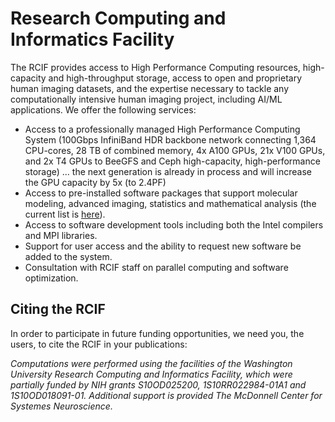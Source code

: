 # Research Computing and Informatics Facility
The RCIF provides access to High Performance Computing resources, high-capacity and high-throughput storage, access to open and proprietary human imaging datasets, and the expertise necessary to tackle any computationally intensive human imaging project, including AI/ML applications. We offer the following services:

*   Access to a professionally managed High Performance Computing System (100Gbps InfiniBand HDR backbone network connecting 1,364 CPU-cores, 28 TB of combined memory, 4x A100 GPUs, 21x V100 GPUs, and 2x T4 GPUs to BeeGFS and Ceph high-capacity, high-performance storage) ... the next generation is already in process and will increase the GPU capacity by 5x (to 2.4PF)
*   Access to pre-installed software packages that support molecular modeling, advanced imaging, statistics and mathematical analysis (the current list is [here](https://sites.wustl.edu/chpc/resources/software/)).
*   Access to software development tools including both the Intel compilers and MPI libraries.
*   Support for user access and the ability to request new software be added to the system.
*   Consultation with RCIF staff on parallel computing and software optimization.

## Citing the RCIF
In order to participate in future funding opportunities, we need you, the users, to cite the RCIF in your publications:

_Computations were performed using the facilities of the Washington University Research Computing and Informatics Facility, which were partially funded by NIH grants S10OD025200, 1S10RR022984-01A1 and 1S10OD018091-01. Additional support is provided The McDonnell Center for Systemes Neuroscience._